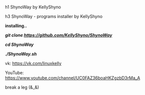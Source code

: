 h1 ShynoWay by KellyShyno

h3 ShynoWay - programs installer by KellyShyno

**installing..**

***git clone https://github.com/KellyShyno/ShynoWay***

***cd ShynoWay***

***./ShynoWay.sh***

vk: <https://vk.com/linuxkelly>

YouTube: <https://www.youtube.com/channel/UC0FAZ36boaHKZgzbD3rMa_A>

break a leg (&_&)
